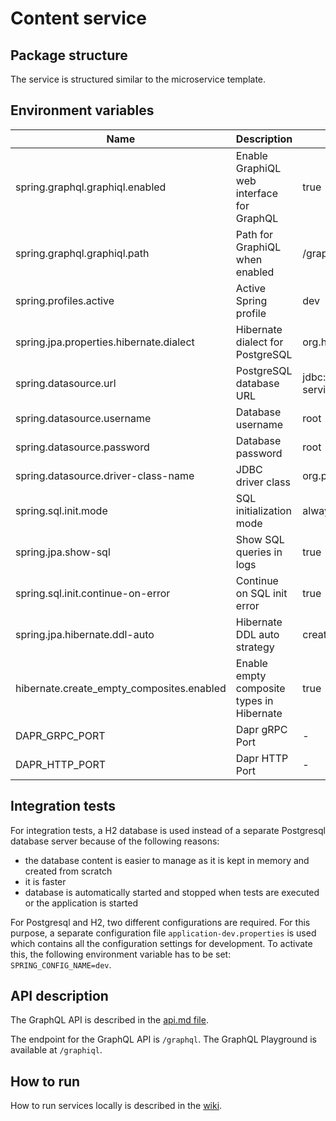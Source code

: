 # Content service

## Package structure

The service is structured similar to the microservice template.

## Environment variables

| Name                                      | Description                               | Value in Dev Environment                         | Value in Prod Environment                                            |
|-------------------------------------------|-------------------------------------------|--------------------------------------------------|----------------------------------------------------------------------|
| spring.graphql.graphiql.enabled           | Enable GraphiQL web interface for GraphQL | true                                             | true                                                                 |
| spring.graphql.graphiql.path              | Path for GraphiQL when enabled            | /graphiql                                        | /graphiql                                                            |
| spring.profiles.active                    | Active Spring profile                     | dev                                              | prod                                                                 |
| spring.jpa.properties.hibernate.dialect   | Hibernate dialect for PostgreSQL          | org.hibernate.dialect.PostgreSQLDialect          | org.hibernate.dialect.PostgreSQLDialect                              |
| spring.datasource.url                     | PostgreSQL database URL                   | jdbc:postgresql://localhost:4032/content-service | jdbc:postgresql://content-service-db-postgresql:5432/content-service |
| spring.datasource.username                | Database username                         | root                                             | gits                                                                 |
| spring.datasource.password                | Database password                         | root                                             | ${db_password}                                                       |
| spring.datasource.driver-class-name       | JDBC driver class                         | org.postgresql.Driver                            | org.postgresql.Driver                                                |
| spring.sql.init.mode                      | SQL initialization mode                   | always                                           | always                                                               |
| spring.jpa.show-sql                       | Show SQL queries in logs                  | true                                             | true                                                                 |
| spring.sql.init.continue-on-error         | Continue on SQL init error                | true                                             | true                                                                 |
| spring.jpa.hibernate.ddl-auto             | Hibernate DDL auto strategy               | create                                           | update                                                               |
| hibernate.create_empty_composites.enabled | Enable empty composite types in Hibernate | true                                             | true                                                                 |
| DAPR_GRPC_PORT                            | Dapr gRPC Port                            | -                                                | 50001                                                                |
| DAPR_HTTP_PORT                            | Dapr HTTP Port                            | -                                                | 3500                                                                 |

## Integration tests

For integration tests, a H2 database is used instead of a separate Postgresql database server because of the following
reasons:

- the database content is easier to manage as it is kept in memory and created from scratch
- it is faster
- database is automatically started and stopped when tests are executed or the application is started

For Postgresql and H2, two different configurations are required.
For this purpose, a separate configuration file `application-dev.properties` is used which contains all the configuration
settings for development. To activate this, the following environment variable has to be set: `SPRING_CONFIG_NAME=dev`.

## API description

The GraphQL API is described in the [api.md file](api.md).

The endpoint for the GraphQL API is `/graphql`. The GraphQL Playground is available at `/graphiql`.

## How to run

How to run services locally is described in
the [wiki](https://gits-enpro.readthedocs.io/en/latest/dev-manuals/backend/get-started.html).

